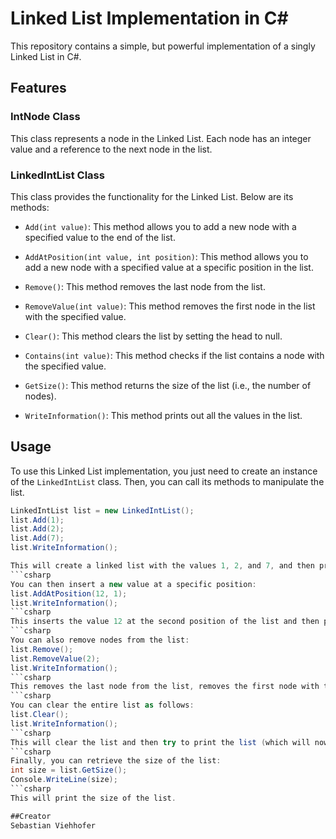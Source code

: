 # Linked List Implementation in C#

This repository contains a simple, but powerful implementation of a singly Linked List in C#.

## Features

### IntNode Class

This class represents a node in the Linked List. Each node has an integer value and a reference to the next node in the list.

### LinkedIntList Class

This class provides the functionality for the Linked List. Below are its methods:

- `Add(int value)`: This method allows you to add a new node with a specified value to the end of the list.

- `AddAtPosition(int value, int position)`: This method allows you to add a new node with a specified value at a specific position in the list.

- `Remove()`: This method removes the last node from the list.

- `RemoveValue(int value)`: This method removes the first node in the list with the specified value.

- `Clear()`: This method clears the list by setting the head to null.

- `Contains(int value)`: This method checks if the list contains a node with the specified value.

- `GetSize()`: This method returns the size of the list (i.e., the number of nodes).

- `WriteInformation()`: This method prints out all the values in the list.

## Usage

To use this Linked List implementation, you just need to create an instance of the `LinkedIntList` class. Then, you can call its methods to manipulate the list.

```csharp
LinkedIntList list = new LinkedIntList();
list.Add(1);
list.Add(2);
list.Add(7);
list.WriteInformation();

This will create a linked list with the values 1, 2, and 7, and then print those values.
```csharp
You can then insert a new value at a specific position:
list.AddAtPosition(12, 1);
list.WriteInformation();
```csharp
This inserts the value 12 at the second position of the list and then prints the updated list.
```csharp
You can also remove nodes from the list:
list.Remove();
list.RemoveValue(2);
list.WriteInformation();
```csharp
This removes the last node from the list, removes the first node with the value 2, and then prints the updated list.
```csharp
You can clear the entire list as follows:
list.Clear();
list.WriteInformation();
```csharp
This will clear the list and then try to print the list (which will now be empty).
```csharp
Finally, you can retrieve the size of the list:
int size = list.GetSize();
Console.WriteLine(size);
```csharp
This will print the size of the list.

##Creator
Sebastian Viehhofer
